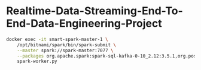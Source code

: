 # Realtime-Data-Streaming-End-To-End-Data-Engineering-Project




```bash
docker exec -it smart-spark-master-1 \
    /opt/bitnami/spark/bin/spark-submit \
    --master spark://spark-master:7077 \
    --packages org.apache.spark:spark-sql-kafka-0-10_2.12:3.5.1,org.postgresql:postgresql:42.2.18 \
    spark-worker.py
```